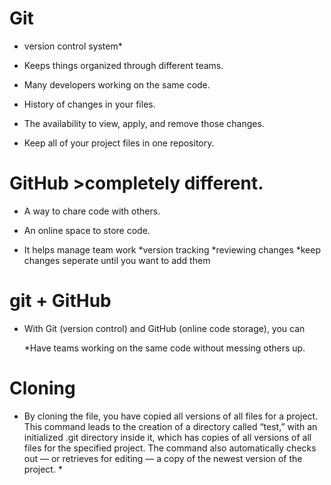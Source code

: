 # Git

* version control system*

* Keeps things organized through different teams.

* Many developers working on the same code.

* History of changes in your files.

* The availability to view, apply, and remove those changes.

* Keep all of your project files in one repository.

# GitHub >completely different.

* A way to chare code with others.

* An online space to store code.

* It helps manage team work
    *version tracking
    *reviewing changes
    *keep changes seperate until you want to add them
    
# git + GitHub

* With Git (version control) and GitHub (online code storage), you can

  *Have teams working on the same code without messing others up.

# Cloning

* By cloning the file, you have copied all versions of all files for a project. This command leads to the creation of a directory called “test,” with an initialized .git directory inside it, which has copies of all versions of all files for the specified project. The command also automatically checks out — or retrieves for editing — a copy of the newest version of the project. *
